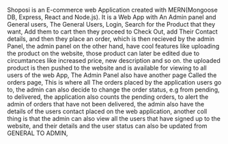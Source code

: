 Shoposi is an E-commerce web Application created with MERN(Mongoose DB, Express, React and Node.js).
It is a Web App with An Admin panel and General users, The General Users, Login, Search for the Product that they want,
Add them to cart then they proceed to Check Out, add Their Contact details, and then they place an order, which is then
recieved by the admin Panel, the admin panel on the other hand, have cool features like uploading the product on the website,
those product can later be edited due to circumtances like increased price, new description and so on. the uploaded product
is then pushed to the website and is available for viewing to all users of the web App, The Admin Panel also have another page
Called the orders page, This is where all The orders placed by the application users go to, the admin can also decide to change the 
order status, e.g from pending, to delivered, the application also counts the pending orders, to alert the admin of orders that have 
not been delivered, the admin also have the details of the users contact placed on the web application, another coll thing is that the admin can also
view all the users that have signed up to the website, and their details and the user status can also be updated from GENERAL TO ADMIN,  
